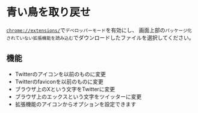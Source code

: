 # 青い鳥を取り戻せ
[`chrome://extensions/`](chrome://extensions/)で`デベロッパーモード`を有効にし、
画面上部の`パッケージ化されていない拡張機能を読み込む`でダウンロードしたファイルを選択してください。

## 機能
- Twitterのアイコンを以前のものに変更
- Twitterのfaviconを以前のものに変更
- ブラウザ上のXという文字をTwitterに変更
- ブラウザ上のエックスという文字をツイッターに変更
- 拡張機能のアイコンからオプションを設定できます